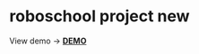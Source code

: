 # roboschool project new
View demo -> <a href="https://roboschool-test.netlify.app" style="font-weight:bold ;">DEMO</a>
